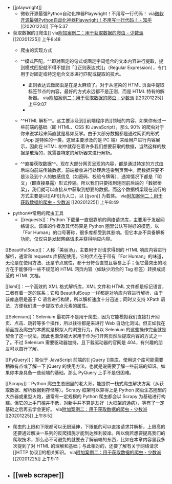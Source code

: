 - [[playwright]]
    - 微软开源最强Python自动化神器Playwright！不用写一行代码！
via[微软开源最强Python自动化神器Playwright！不用写一行代码！ - 知乎](https://zhuanlan.zhihu.com/p/336679365)
[[20201224]] 下午5:37
- 获取数据的[[爬虫]]
via[附加案例二：用于获取数据的爬虫 - 少数派](https://sspai.com/post/63900)
[[20201225]] 上午8:48
    - 爬虫的实现方式
    - ^^模式匹配。^^即对固定的句式或固定字词组合的文本内容进行提取，提到模式匹配就不得不提到「[[正则表达式]]」（Regular Expression），专门用于对固定或特定组合文本进行匹配或提取的技术。
        - 正则表达式做爬虫是在是太麻烦了。对于从渲染的 HTML 页面中提取标签节点的内容，最好的方式永远都不是正则，而是 HTML 特有的解析器。
via[附加案例二：用于获取数据的爬虫 - 少数派](https://sspai.com/post/63900)
[[20201225]] 上午9:07
        - 
    - ^^HTML 解析^^。这主要涉及到[[前端程序员]]领域的内容，如果你有过一些前端的基础（即 HTML、CSS 和 JavaScript），那么 90% 的爬虫对于你来说学起来简直就是易如反掌。由于大部分数据都是通过网页的形式（App 是特殊的一类，这里主要涉及的是 PC 端）来给用户进行内容展示，因此在 HTML 树中就存在着许多我们想要获取的数据，当然这样的数据是散落的，就需要特定的解析器来进行解析。

    - ^^直接获取数据^^。现在大部分网页呈现的内容，都是通过特定的方式由后端向前端传输数据，前端接收进行处理后渲染到页面中。而数据只要不是涉及到个人的敏感信息（如密码、校验令牌等），通常情况下都是「明文」（即直接暴露）形式传输。所以我们只要找到连同前后端的「数据桥梁」，我们就可以直接从中获取到想要的数据。而这个数据桥梁现在流行的方式主要是以[[API]]为入口，以 [[json]] 为载体。
via[附加案例二：用于获取数据的爬虫 - 少数派](https://sspai.com/post/63900)
[[20201225]] 上午8:49
- python中常用的爬虫工具
    - [[requests]]：Python 下载量一直很靠前的网络请求库，主要用于发起网络请求。该库的作者及其代码算是 Python 圈里公认写得好的模范，以「For Human」的口号著称，很多库都受到其影响。但它本身不具备解析功能，仅仅只是发起网络请求并获得响应内容。

[[BeautifulSoup]]：人称「美丽汤」，主要用于对请求得到的 HTML 响应内容进行解析，通常和 requests 库搭配使用。它的优点在于带有「For Human」的味道，无论是在使用方法、还是节点属性，都十分符合直觉且容易上手；但它最突出的地方在于能够将一些不规范的 HTML 网页内容（如缺少闭合的 Tag 标签）转换成规范的 HTML 文档。

[[lxml]]：一个高效的 XML 格式解析库，XML 文件和 HTML 文件都是标记语言，二者有着一定的联系；它和 BeautifulSoup 一样都是对响应内容进行解析，由于该库底层是基于 C 语言进行构建，所以解析速度十分迅速；同时又支持 XPath 语法，方便我们进一步提取节点元素的属性。

[[Selenium]]：Selenium 最初并不是用于爬虫，因为它能模拟我们直接打开网页、点击、跳转等多个操作，所以往往都是来进行 Web 自动化测试。但正如我在前面提及爬虫的本质就是模拟人的浏览行为，所以 Selenium 的这些操作完全就是契合了这一说法，因此也渐渐被大家用于作为打开网页然后提取内容的方式之一了。不过 Selenium 需要驱动器加持，且下载驱动器的官网是 404，有兴趣的朋友可以自行了解。

[[PyQuery]]：类似于 JavaScript 前端的[[ jQuery ]]类库，使用这个库可能需要稍微有点或了解一下 jQuery 的使用方法，也就是说需要了解一些前端的知识。如果你本身具备一些前端的基础，那么 PyQuery 上手不是很困难。

[[Scrapy]]：Python 爬虫生态圈里的老大哥，能提供一栈式爬虫解决方案（从获取数据、解析数据到存储等）。Scrapy 框架可以算得上是 Python 爬虫生态圈里的大杀器或重型火炮，通常有一定规模的 Python 爬虫都会以 Scrapy 为基础进行构建。但它的上手门槛并不低，对新手并不算是友好（大框架的通病），等有了一定基础之后再去学会更好。
via[附加案例二：用于获取数据的爬虫 - 少数派](https://sspai.com/post/63900)
[[20201225]] 上午8:52
- 爬虫的上限和下限都可以无限延伸，下限低的可以直接请求并解析，上限高的还要通过解决一系列的反爬措施才能到达胜利彼岸。所以倘若想要提高我们的爬取技术，那么必不可避免的就要去了解前端的东西，比如在本章内容里我多次提到了对 HTML 的理解和基础；与此相对的，还要了解有关于网络请求 [[HTTP 协议]]的相关知识。
via[附加案例二：用于获取数据的爬虫 - 少数派](https://sspai.com/post/63900)
[[20201225]] 上午9:11
- [[web scraper]]
    - 
